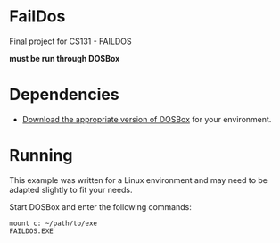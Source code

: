 # FailDos
Final project for CS131 - FAILDOS

**must be run through DOSBox**

# Dependencies
* [Download the appropriate version of DOSBox](https://www.dosbox.com/download.php?main=1) for your environment.

# Running
This example was written for a Linux environment and may need to be adapted slightly to fit your needs.

Start DOSBox and enter the following commands:

    mount c: ~/path/to/exe
    FAILDOS.EXE

